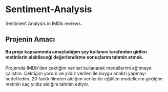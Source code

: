 # Sentiment-Analysis
Sentiment Analysis in IMDb reviews.

## Projenin Amacı
**Bu proje kapsamında amaçladığım şey kullanıcı tarafından girilen metinlerin alabileceği değerlendirme sonuçlarını tahmin etmek.** <br/><br/>
Projemde IMDb'den çektiğim verileri kullanarak modellerimi eğitmeye çalıştım. Çektiğim yorum ve yıldız verileri ile duygu analizi yapmayı hedefledim. 
20 farklı filmden aldığım veriler ile eğitilen modellerim girdiğim metinin kaç yıldız aldığını tahmin ediyor. 

